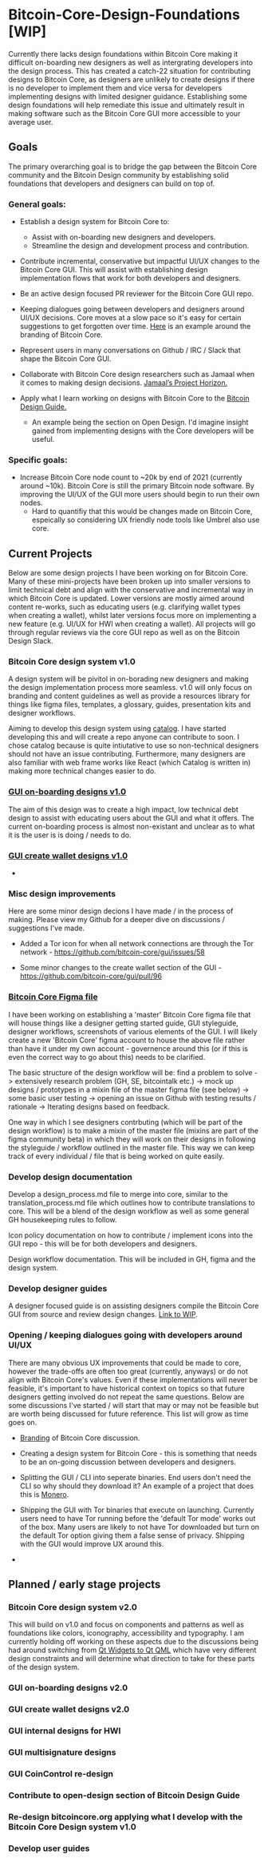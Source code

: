 # Bitcoin-Core-Design-Foundations [WIP] 

Currently there lacks design foundations within Bitcoin Core making it difficult on-boarding new designers as well as intergrating developers into the design process. This has created a catch-22 situation for contributing designs to Bitcoin Core, as designers are unlikely to create designs if there is no developer to implement them and vice versa for developers implementing designs with limited designer guidance. Establishing some design foundations will help remediate this issue and ultimately result in making software such as the Bitcoin Core GUI more accessible to your average user.

## Goals

The primary overarching goal is to bridge the gap between the Bitcoin Core community and the Bitcoin Design community by establishing solid foundations that developers and designers can build on top of. 

### General goals:

- Establish a design system for Bitcoin Core to:
  - Assist with on-boarding new designers and developers.
  - Streamline the design and development process and contribution.
  
- Contribute incremental, conservative but impactful UI/UX changes to the Bitcoin Core GUI. This will assist with establishing design implementation flows that work for both developers and designers. 
  
- Be an active design focused PR reviewer for the Bitcoin Core GUI repo.

- Keeping dialogues going between developers and designers around UI/UX decisions. Core moves at a slow pace so it's easy for certain suggestions to get forgotten over time. [Here](https://github.com/bitcoin-core/gui/issues/89) is an example around the branding of Bitcoin Core. 

- Represent users in many conversations on Github / IRC / Slack that shape the Bitcoin Core GUI. 

- Collaborate with Bitcoin Core design researchers such as Jamaal when it comes to making design decisions. [Jamaal’s Project Horizon.](https://docs.google.com/document/d/1Z2D1Wn5tkQ-Scdp0n8qm2mnFvik1wnU3vcu1DZ1f9jo/edit#)

- Apply what I learn working on designs with Bitcoin Core to the [Bitcoin Design Guide.](https://github.com/BitcoinDesign/Guide)
  - An example being the section on Open Design. I'd imagine insight gained from implementing designs with the Core developers will be useful.

### Specific goals:

- Increase Bitcoin Core node count to ~20k by end of 2021 (currently around ~10k). Bitcoin Core is still the primary Bitcoin node software. By improving the UI/UX of the GUI more users should begin to run their own nodes.
  - Hard to quantifiy that this would be changes made on Bitcoin Core, espeically so considering UX friendly node tools like Umbrel also use core.

## Current Projects
Below are some design projects I have been working on for Bitcoin Core. Many of these mini-projects have been broken up into smaller versions to limit technical debt and align with the conservative and incremental way in which Bitcoin Core is updated. Lower versions are mostly aimed around content re-works, such as educating users (e.g. clarifying wallet types when creating a wallet), whilst later versions focus more on implementing a new feature (e.g. UI/UX for HWI when creating a wallet). All projects will go through regular reviews via the core GUI repo as well as on the Bitcoin Design Slack. 

### Bitcoin Core design system v1.0

A design system will be pivitol in on-borading new designers and making the design implementation process more seamless. v1.0 will only focus on branding and content guidelines as well as provide a resources library for things like figma files, templates, a glossary, guides, presentation kits and designer workflows.

Aiming to develop this design system using [catalog](https://www.catalog.style/). I have started developing this and will create a repo anyone can contribute to soon. I chose catalog because is quite intiutative to use so non-technical designers should not have an issue contributing. Furthermore, many designers are also familiar with web frame works like React (which Catalog is written in) making more technical changes easier to do.

### [GUI on-boarding designs v1.0](https://github.com/bitcoin-core/gui/issues/81)

The aim of this design was to create a high impact, low technical debt design to assist with educating users about the GUI and what it offers. The current on-boarding process is almost non-existant and unclear as to what it is the user is is doing / needs to do. 

### [GUI create wallet designs v1.0](https://github.com/bitcoin-core/gui/issues/77#issue-687141626)     

- 

### Misc design improvements
Here are some minor design decions I have made / in the process of making. Please view my Github for a deeper dive on discussions / suggestions I've made.

- Added a Tor icon for when all network connections are through the Tor network - https://github.com/bitcoin-core/gui/issues/58

- Some minor changes to the create wallet section of the GUI - https://github.com/bitcoin-core/gui/pull/96


### [Bitcoin Core Figma file](https://www.figma.com/file/FJ02rY3m8V9ZCDvoXjW39W/Bitcoin-Core?node-id=25%3A569)

I have been working on establishing a 'master' Bitcoin Core figma file that will house things like a designer getting started guide, GUI styleguide, designer workflows, screenshots of various elements of the GUI. I will likely create a new 'Bitcoin Core' figma account to house the above file rather than have it under my own account - governence around this (or if this is even the correct way to go about this) needs to be clarified. 

The basic structure of the design workflow will be: find a problem to solve -> extensively research problem (GH, SE, bitcointalk etc.) -> mock up designs / prototypes in a mixin file of the master figma file (see below) -> some basic user testing -> opening an issue on Github with testing results / rationale -> Iterating designs based on feedback.

One way in which I see designers contrbuting (which will be part of the design workflow) is to make a mixin of the master file (mixins are part of the figma community beta) in which they will work on their designs in following the styleguide / workflow outlined in the master file. This way we can keep track of every individual / file that is being worked on quite easily. 

### Develop design documentation

Develop a design_process.md file to merge into core, similar to the translation_process.md file which outlines how to contribute translations to core. This will be a blend of the design workflow as well as some general GH housekeeping rules to follow. 

Icon policy documentation on how to contribute / implement icons into the GUI repo - this will be for both developers and designers. 

Design workflow documentation. This will be included in GH, figma and the design system. 

### Develop designer guides

A designer focused guide is on assisting designers compile the Bitcoin Core GUI from source and review design changes. [Link to WIP](https://medium.com/p/1e73f478a799/edit). 

### Opening / keeping dialogues going with developers around UI/UX
There are many obvious UX improvements that could be made to core, however the trade-offs are often too great (currently, anyways) or do not align with Bitcoin Core's values. Even if these implementations will never be feasible, it's important to have historical context on topics so that future designers getting involved do not repeat the same questions. Below are some discussions I've started / will start that may or may not be feasible but are worth being discussed for future reference. This list will grow as time goes on. 

- [Branding](https://github.com/bitcoin-core/gui/issues/89) of Bitcoin Core discussion.

- Creating a design system for Bitcoin Core - this is something that needs to be an on-going discussion between developers and designers.

- Splitting the GUI / CLI into seperate binaries. End users don't need the CLI so why should they download it? An example of a project that does this is [Monero](https://www.getmonero.org/downloads/). 

- Shipping the GUI with Tor binaries that execute on launching. Currently users need to have Tor running before the 'default Tor mode' works out of the box. Many users are likely to not have Tor downloaded but turn on the default Tor option giving them a false sense of privacy. Shipping with the GUI would improve UX around this. 

- 


## Planned / early stage projects

### Bitcoin Core design system v2.0

This will build on v1.0 and focus on components and patterns as well as foundations like colors, iconography, accessibility and typography. I am currently holding off working on these aspects due to the discussions being had around switching from [Qt Widgets to Qt QML](https://github.com/bitcoin/bitcoin/pull/16883) which have very different design constraints and will determine what direction to take for these parts of the design system. 

### GUI on-boarding designs v2.0

### GUI create wallet designs v2.0

### GUI internal designs for HWI

### GUI multisignature designs

### GUI CoinControl re-design

### Contribute to open-design section of Bitcoin Design Guide

### Re-design bitcoincore.org applying what I develop with the Bitcoin Core Design system v1.0

### Develop user guides
